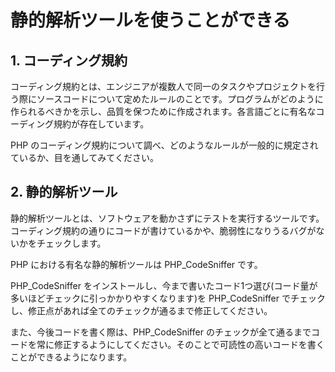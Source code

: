 # 静的解析ツールを使うことができる

## 1. コーディング規約

コーディング規約とは、エンジニアが複数人で同一のタスクやプロジェクトを行う際にソースコードについて定めたルールのことです。プログラムがどのように作られるべきかを示し、品質を保つために作成されます。各言語ごとに有名なコーディング規約が存在しています。

PHP のコーディング規約について調べ、どのようなルールが一般的に規定されているか、目を通してみてください。

## 2. 静的解析ツール

静的解析ツールとは、ソフトウェアを動かさずにテストを実行するツールです。コーディング規約の通りにコードが書けているかや、脆弱性になりうるバグがないかをチェックします。

PHP における有名な静的解析ツールは PHP_CodeSniffer です。

PHP_CodeSniffer をインストールし、今まで書いたコード1つ選び(コード量が多いほどチェックに引っかかりやすくなります)を PHP_CodeSniffer でチェックし、修正点があれば全てのチェックが通るまで修正してください。

また、今後コードを書く際は、PHP_CodeSniffer のチェックが全て通るまでコードを常に修正するようにしてください。そのことで可読性の高いコードを書くことができるようになります。
